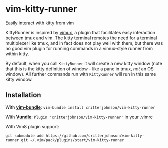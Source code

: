 # vim-kitty-runner
Easily interact with kitty from vim

KittyRunner is inspired by [vimux](https://github.com/preservim/vimux),
a plugin that facilitates easy interaction between tmux and vim. The kitty
terminal remotes the need for a terminal multiplexer like tmux, and in fact
does not play well with them, but there was no good vim plugin for running
commands in a vimux-style runner from within kitty.

By default, when you call `KittyRunner` it will create a new kitty window
(note that this is the kitty definition of window - like a pane in tmux, _not_
an OS window). All further commands run with `KittyRunner` will run in this
same kitty window.

## Installation

With **[vim-bundle](https://github.com/preservim/vim-bundle)**: `vim-bundle install critterjohnson/vim-kitty-runner`

With **[Vundle](https://github.com/gmarik/Vundle.vim)**: `Plugin 'critterjohnson/vim-kitty-runner'` in your .vimrc

With Vim8 plugin support:

```
git submodule add https://github.com/critterjohnson/vim-kitty-runner.git ~/.vim/pack/plugins/start/vim-kitty-runner
```
